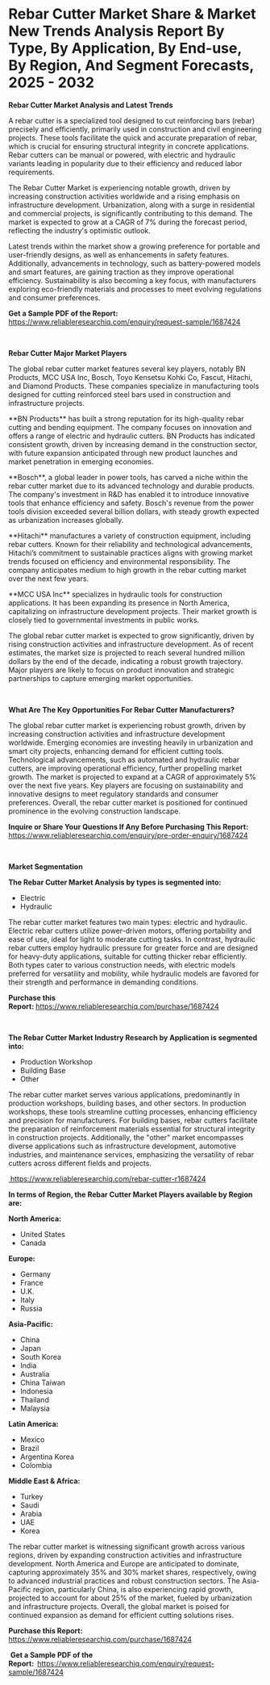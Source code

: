 <p><h1>Rebar Cutter Market Share & Market New Trends Analysis Report By Type, By Application, By End-use, By Region, And Segment Forecasts, 2025 - 2032</h1></p><p><strong>Rebar Cutter Market Analysis and Latest Trends</strong></p>
<p><p>A rebar cutter is a specialized tool designed to cut reinforcing bars (rebar) precisely and efficiently, primarily used in construction and civil engineering projects. These tools facilitate the quick and accurate preparation of rebar, which is crucial for ensuring structural integrity in concrete applications. Rebar cutters can be manual or powered, with electric and hydraulic variants leading in popularity due to their efficiency and reduced labor requirements.</p><p>The Rebar Cutter Market is experiencing notable growth, driven by increasing construction activities worldwide and a rising emphasis on infrastructure development. Urbanization, along with a surge in residential and commercial projects, is significantly contributing to this demand. The market is expected to grow at a CAGR of 7% during the forecast period, reflecting the industry's optimistic outlook.</p><p>Latest trends within the market show a growing preference for portable and user-friendly designs, as well as enhancements in safety features. Additionally, advancements in technology, such as battery-powered models and smart features, are gaining traction as they improve operational efficiency. Sustainability is also becoming a key focus, with manufacturers exploring eco-friendly materials and processes to meet evolving regulations and consumer preferences.</p></p>
<p><strong>Get a Sample PDF of the Report:&nbsp;</strong> <a href="https://www.reliableresearchiq.com/enquiry/request-sample/1687424?utm_campaign=3562&utm_medium=2&utm_source=Github&utm_content=ia&utm_term=16042025&utm_id=rebar-cutter">https://www.reliableresearchiq.com/enquiry/request-sample/1687424</a></p>
<p>&nbsp;</p>
<p><strong>Rebar Cutter Major Market Players</strong></p>
<p><p>The global rebar cutter market features several key players, notably BN Products, MCC USA Inc, Bosch, Toyo Kensetsu Kohki Co, Fascut, Hitachi, and Diamond Products. These companies specialize in manufacturing tools designed for cutting reinforced steel bars used in construction and infrastructure projects.</p><p>**BN Products** has built a strong reputation for its high-quality rebar cutting and bending equipment. The company focuses on innovation and offers a range of electric and hydraulic cutters. BN Products has indicated consistent growth, driven by increasing demand in the construction sector, with future expansion anticipated through new product launches and market penetration in emerging economies.</p><p>**Bosch**, a global leader in power tools, has carved a niche within the rebar cutter market due to its advanced technology and durable products. The company's investment in R&D has enabled it to introduce innovative tools that enhance efficiency and safety. Bosch's revenue from the power tools division exceeded several billion dollars, with steady growth expected as urbanization increases globally.</p><p>**Hitachi** manufactures a variety of construction equipment, including rebar cutters. Known for their reliability and technological advancements, Hitachi’s commitment to sustainable practices aligns with growing market trends focused on efficiency and environmental responsibility. The company anticipates medium to high growth in the rebar cutting market over the next few years.</p><p>**MCC USA Inc** specializes in hydraulic tools for construction applications. It has been expanding its presence in North America, capitalizing on infrastructure development projects. Their market growth is closely tied to governmental investments in public works.</p><p>The global rebar cutter market is expected to grow significantly, driven by rising construction activities and infrastructure development. As of recent estimates, the market size is projected to reach several hundred million dollars by the end of the decade, indicating a robust growth trajectory. Major players are likely to focus on product innovation and strategic partnerships to capture emerging market opportunities.</p></p>
<p>&nbsp;</p>
<p><strong>What Are The Key Opportunities For Rebar Cutter Manufacturers?</strong></p>
<p><p>The global rebar cutter market is experiencing robust growth, driven by increasing construction activities and infrastructure development worldwide. Emerging economies are investing heavily in urbanization and smart city projects, enhancing demand for efficient cutting tools. Technological advancements, such as automated and hydraulic rebar cutters, are improving operational efficiency, further propelling market growth. The market is projected to expand at a CAGR of approximately 5% over the next five years. Key players are focusing on sustainability and innovative designs to meet regulatory standards and consumer preferences. Overall, the rebar cutter market is positioned for continued prominence in the evolving construction landscape.</p></p>
<p><strong>Inquire or Share Your Questions If Any Before Purchasing This Report:</strong> <a href="https://www.reliableresearchiq.com/enquiry/pre-order-enquiry/1687424?utm_campaign=3562&utm_medium=2&utm_source=Github&utm_content=ia&utm_term=16042025&utm_id=rebar-cutter">https://www.reliableresearchiq.com/enquiry/pre-order-enquiry/1687424</a></p>
<p>&nbsp;</p>
<p><strong>Market Segmentation</strong></p>
<p><strong>The Rebar Cutter Market Analysis by types is segmented into:</strong></p>
<p><ul><li>Electric</li><li>Hydraulic</li></ul></p>
<p><p>The rebar cutter market features two main types: electric and hydraulic. Electric rebar cutters utilize power-driven motors, offering portability and ease of use, ideal for light to moderate cutting tasks. In contrast, hydraulic rebar cutters employ hydraulic pressure for greater force and are designed for heavy-duty applications, suitable for cutting thicker rebar efficiently. Both types cater to various construction needs, with electric models preferred for versatility and mobility, while hydraulic models are favored for their strength and performance in demanding conditions.</p></p>
<p><strong>Purchase this Report:&nbsp;</strong><a href="https://www.reliableresearchiq.com/purchase/1687424?utm_campaign=3562&utm_medium=2&utm_source=Github&utm_content=ia&utm_term=16042025&utm_id=rebar-cutter">https://www.reliableresearchiq.com/purchase/1687424</a></p>
<p>&nbsp;</p>
<p><strong>The Rebar Cutter Market Industry Research by Application is segmented into:</strong></p>
<p><ul><li>Production Workshop</li><li>Building Base</li><li>Other</li></ul></p>
<p><p>The rebar cutter market serves various applications, predominantly in production workshops, building bases, and other sectors. In production workshops, these tools streamline cutting processes, enhancing efficiency and precision for manufacturers. For building bases, rebar cutters facilitate the preparation of reinforcement materials essential for structural integrity in construction projects. Additionally, the "other" market encompasses diverse applications such as infrastructure development, automotive industries, and maintenance services, emphasizing the versatility of rebar cutters across different fields and projects.</p></p>
<p><a href="https://www.reliableresearchiq.com/rebar-cutter-r1687424?utm_campaign=3562&utm_medium=2&utm_source=Github&utm_content=ia&utm_term=16042025&utm_id=rebar-cutter">&nbsp;https://www.reliableresearchiq.com/rebar-cutter-r1687424</a></p>
<p><strong>In terms of Region, the Rebar Cutter Market Players available by Region are:</strong></p>
<p>
    <p> <strong> North America: </strong>
        <ul>
            <li>United States</li>
            <li>Canada</li>
        </ul>
        </p> 
    <p> <strong> Europe: </strong>
        <ul>
            <li>Germany</li>
            <li>France</li>
            <li>U.K.</li>
            <li>Italy</li>
            <li>Russia</li>
        </ul>
        </p> 
    <p> <strong> Asia-Pacific: </strong>
        <ul>
            <li>China</li>
            <li>Japan</li>
            <li>South Korea</li>
            <li>India</li>
            <li>Australia</li>
            <li>China Taiwan</li>
            <li>Indonesia</li>
            <li>Thailand</li>
            <li>Malaysia</li>
        </ul>
        </p> 
    <p> <strong> Latin America: </strong>
        <ul>
            <li>Mexico</li>
            <li>Brazil</li>
            <li>Argentina Korea</li>
            <li>Colombia</li>
        </ul>
        </p> 
    <p> <strong> Middle East & Africa: </strong>
        <ul>
            <li>Turkey</li>
            <li>Saudi</li>
            <li>Arabia</li>
            <li>UAE</li>
            <li>Korea</li>
        </ul>
    </p>
    </p>
<p><p>The rebar cutter market is witnessing significant growth across various regions, driven by expanding construction activities and infrastructure development. North America and Europe are anticipated to dominate, capturing approximately 35% and 30% market shares, respectively, owing to advanced industrial practices and robust construction sectors. The Asia-Pacific region, particularly China, is also experiencing rapid growth, projected to account for about 25% of the market, fueled by urbanization and infrastructure projects. Overall, the global market is poised for continued expansion as demand for efficient cutting solutions rises.</p></p>
<p><strong>Purchase this Report: </strong><a href="https://www.reliableresearchiq.com/purchase/1687424?utm_campaign=3562&utm_medium=2&utm_source=Github&utm_content=ia&utm_term=16042025&utm_id=rebar-cutter">https://www.reliableresearchiq.com/purchase/1687424</a></p>
<p>&nbsp;<strong>Get a Sample PDF of the Report:&nbsp;&nbsp;</strong><a href="https://www.reliableresearchiq.com/enquiry/request-sample/1687424?utm_campaign=3562&utm_medium=2&utm_source=Github&utm_content=ia&utm_term=16042025&utm_id=rebar-cutter">https://www.reliableresearchiq.com/enquiry/request-sample/1687424</a></p>
<p><strong></strong></p>
<p><p></p><p></p><p></p></p>